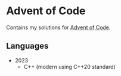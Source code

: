 # Advent of Code

Contains my solutions for [Advent of Code](https://adventofcode.com/).

## Languages

- 2023
  - C++ \(modern using C++20 standard\)
